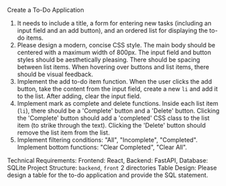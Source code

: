 Create a To-Do Application
1. It needs to include a title, a form for entering new tasks (including an input field and an add button), and an ordered list for displaying the to-do items.
2. Please design a modern, concise CSS style. The main body should be centered with a maximum width of 800px. The input field and button styles should be aesthetically pleasing. There should be spacing between list items. When hovering over buttons and list items, there should be visual feedback.
3. Implement the add to-do item function. When the user clicks the add button, take the content from the input field, create a new `li` and add it to the list. After adding, clear the input field.
4. Implement mark as complete and delete functions. Inside each list item (`li`), there should be a 'Complete' button and a 'Delete' button. Clicking the 'Complete' button should add a 'completed' CSS class to the list item (to strike through the text). Clicking the 'Delete' button should remove the list item from the list.
5. Implement filtering conditions: "All", "Incomplete", "Completed". Implement bottom functions: "Clear Completed", "Clear All".

Technical Requirements: Frontend: React, Backend: FastAPI, Database: SQLite
Project Structure: `backend`, `front` 2 directories
Table Design: Please design a table for the to-do application and provide the SQL statement.